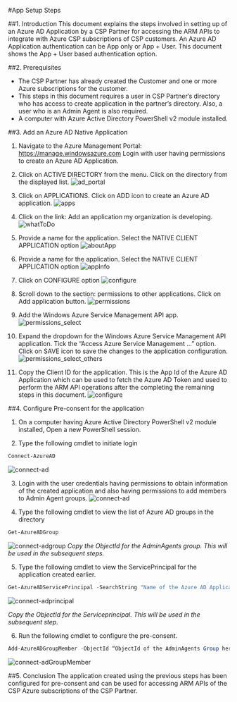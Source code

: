#App Setup Steps


##1. Introduction
This document explains the steps involved in setting up of an Azure AD Application by a CSP Partner for accessing the ARM APIs to integrate with Azure CSP subscriptions of CSP customers. 
An Azure AD Application authentication can be App only or App + User. This document shows the App + User based authentication option.

##2.	Prerequisites

*	The CSP Partner has already created the Customer and one or more Azure subscriptions for the customer.
*	This steps in this document requires a user in CSP Partner’s directory who has access to create application in the partner’s directory. Also, a user who is an Admin Agent is also required.
*	A computer with Azure Active Directory PowerShell v2 module installed.

##3.	Add an Azure AD Native Application
  1.	Navigate to the Azure Management Portal: https://manage.windowsazure.com Login with user having permissions to create an Azure AD Application.

  2.  Click on ACTIVE DIRECTORY from the menu. Click on the directory from the displayed list.
  ![ad_portal](/Documentation/images/app_setup/image1.png)

  3.	Click on APPLICATIONS. Click on ADD icon to create an Azure AD application.
  ![apps](/Documentation/images/app_setup/image2.png)
  
  4.	Click on the link: Add an application my organization is developing.
  ![whatToDo](/Documentation/images/app_setup/image3.png)
  
  5.	Provide a name for the application. Select the NATIVE CLIENT APPLICATION option
  ![aboutApp](/Documentation/images/app_setup/image4.png)
  
  6.	Provide a name for the application. Select the NATIVE CLIENT APPLICATION option
  ![appInfo](/Documentation/images/app_setup/image5.png)
  
  7.	Click on CONFIGURE option
  ![configure](/Documentation/images/app_setup/image6.png)
  
  8.	Scroll down to the section: permissions to other applications. Click on Add application button.
  ![permissions](/Documentation/images/app_setup/image7.png)
  
  9.  Add the Windows Azure Service Management API app.
  ![permissions_select](/Documentation/images/app_setup/image8.png)
  
  10.	Expand the dropdown for the Windows Azure Service Management API application. Tick the “Access Azure Service Management …” option. Click on SAVE icon to save the changes to the application configuration.
  ![permissions_select_others](/Documentation/images/app_setup/image9.png)
  
  11.	Copy the Client ID for the application. This is the App Id of the Azure AD Application which can be used to fetch the Azure AD Token and used to perform the ARM API operations after the completing the remaining steps in this document.
  ![configure](/Documentation/images/app_setup/image10.png)
  
##4.  Configure Pre-consent for the application
  1.  On a computer having Azure Active Directory PowerShell v2 module installed, Open a new PowerShell session.
  
  2.  Type the following cmdlet to initiate login 
  ```powershell
  Connect-AzureAD
  ```
  ![connect-ad](/Documentation/images/app_setup/image11.jpg)
  
  3.  Login with the user credentials having permissions to obtain information of the created application and also having permissions to add members to Admin Agent groups.
  ![connect-ad](/Documentation/images/app_setup/image12.png)
  
  4.  Type the following cmdlet to view the list of Azure AD groups in the directory
  ```powershell
  Get-AzureADGroup
  ```
  ![connect-adgroup](/Documentation/images/app_setup/image13.png)
  *Copy the ObjectId for the AdminAgents group. This will be used in the subsequent steps.*
    
  5.  Type the following cmdlet to view the ServicePrincipal for the application created earlier.
  ```powershell
  Get-AzureADServicePrincipal -SearchString "Name of the Azure AD Application here"
  ```
  ![connect-adprincipal](/Documentation/images/app_setup/image14.png)
  
  *Copy the ObjectId for the Serviceprincipal. This will be used in the subsequent step.*
  
  6. Run the following cmdlet to configure the pre-consent.
  ```powershell
  Add-AzureADGroupMember -ObjectId “ObjectId of the AdminAgents Group here” -RefObjectId “ObjectId of the ServicePrincipal”
  ```
  
  ![connect-adGroupMember](/Documentation/images/app_setup/image15.png)
  
##5.  Conclusion
   The application created using the previous steps has been configured for pre-consent and can be used for accessing ARM APIs of the CSP Azure subscriptions of the CSP Partner.
  
